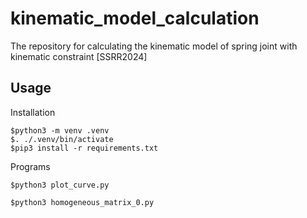 # kinematic_model_calculation
The repository for calculating the kinematic model of spring joint with kinematic constraint [SSRR2024]

## Usage
Installation
```
$python3 -m venv .venv
$. ./.venv/bin/activate
$pip3 install -r requirements.txt
```

Programs
```
$python3 plot_curve.py
```
```
$python3 homogeneous_matrix_0.py
```
